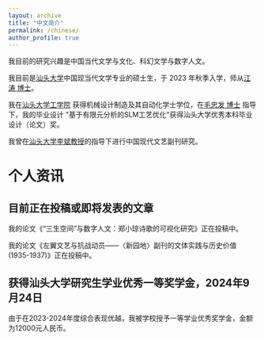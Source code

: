 ```yaml
---
layout: archive
title: "中文简介"
permalink: /chinese/
author_profile: true
---
```


我目前的研究兴趣是中国当代文学与文化、科幻文学与数字人文。

我目前是[汕头大学](https://stu.edu.cn/)中国现当代文学专业的硕士生，于 2023 年秋季入学，师从[江涛 博士](https://www.wxy.stu.edu.cn/team_son.php?id=144&LB=86)。

我在[汕头大学工学院]((https://eng.stu.edu.cn/)) 获得机械设计制造及其自动化学士学位，在[毛忠发 博士](https://eng.stu.edu.cn/info/1083/1833.htm) 指导下，我的毕业设计 "基于有限元分析的SLM工艺优化"获得汕头大学优秀本科毕业设计（论文）奖。

我曾在[汕头大学李斌教授]((https://www.wxy.stu.edu.cn/team_son.php?id=173&LB=86))的指导下进行中国现代文艺副刊研究。

# 个人资讯

## 目前正在投稿或即将发表的文章

我的论文《“三生空间”与数字人文：郑小琼诗歌的可视化研究》正在投稿中。

我的论文《左翼文艺与抗战动员——〈新园地〉副刊的文体实践与历史价值(1935-1937)》正在投稿中。

## 获得汕头大学研究生学业优秀一等奖学金，2024年9月24日

由于在2023-2024年度综合表现优越，我被学校授予一等学业优秀奖学金，金额为12000元人民币。
